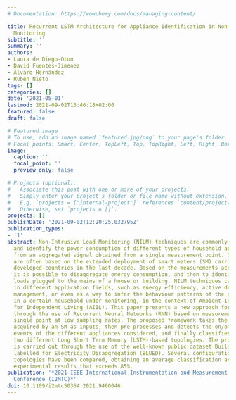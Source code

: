 ```yaml
---
# Documentation: https://wowchemy.com/docs/managing-content/

title: Recurrent LSTM Architecture for Appliance Identification in Non-Intrusive Load
  Monitoring
subtitle: ''
summary: ''
authors:
- Laura de Diego-Oton
- David Fuentes-Jimenez
- Álvaro Hernández
- Rubén Nieto
tags: []
categories: []
date: '2021-05-01'
lastmod: 2021-09-02T13:46:18+02:00
featured: false
draft: false

# Featured image
# To use, add an image named `featured.jpg/png` to your page's folder.
# Focal points: Smart, Center, TopLeft, Top, TopRight, Left, Right, BottomLeft, Bottom, BottomRight.
image:
  caption: ''
  focal_point: ''
  preview_only: false

# Projects (optional).
#   Associate this post with one or more of your projects.
#   Simply enter your project's folder or file name without extension.
#   E.g. `projects = ["internal-project"]` references `content/project/deep-learning/index.md`.
#   Otherwise, set `projects = []`.
projects: []
publishDate: '2021-09-02T12:20:25.032795Z'
publication_types:
- '1'
abstract: Non-Intrusive Load Monitoring (NILM) techniques are commonly used to measure
  and identify the power consumption of different types of household appliances, starting
  from an aggregated signal obtained from a single measurement point. Currently, they
  are often based on the extended deployment of smart meters (SM) carried out in most
  developed countries in the last decade. Based on the measurements acquired by SMs,
  it is possible to disaggregate energy consumption, and then to identity the corresponding
  loads plugged to the mains of a house or building. NILM techniques can be applied
  in different application fields, such as energy efficiency, active demand response
  management, or even as a way to infer the behaviour patterns of the people living
  in a certain household under monitoring, in the context of Ambient Intelligence
  for Independent Living (AIIL). This paper presents a new approach for energy disaggregation
  through the use of Recurrent Neural Networks (RNN) based on measurements from a
  single point at low sampling rates. The proposed framework takes the power signals
  acquired by an SM as inputs, then pre-processes and detects the on/off switching
  events of the different appliances considered, and finally classifies them using
  two different Long Short Term Memory (LSTM)-based topologies. The proposal validation
  is carried out through the use of the well-known public dataset Building Level fUlly
  labelled for Electricity Disaggregation (BLUED). Several configurations of classification
  topologies have been compared, obtaining an average classification accuracy in the
  experimental results that exceeds 85%.
publication: '*2021 IEEE International Instrumentation and Measurement Technology
  Conference (I2MTC)*'
doi: 10.1109/i2mtc50364.2021.9460046
---
```

